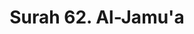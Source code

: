 ---
title       : "Surah 62. Al-Jamu'a"
DATE        : 7/25/2018 9:18:18 AM
draft       : false
TYPE        : "quran"
layout      : "surah"
BookCode    : "ARB"
SurahNumber : "62"
TotalAyah   : "11"
---